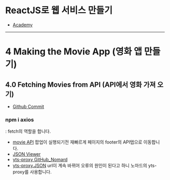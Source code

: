 # ReactJS로 웹 서비스 만들기
- [Academy](https://academy.nomadcoders.co/)

---

# 4 Making the Movie App (영화 앱 만들기)

## 4.0 Fetching Movies from API (API에서 영화 가져 오기)
- [Github Commit](https://github.com/nomadcoders/movie_app_2019/commit/585423283e442c51ba944816e9b1552ddaa05cba)
### npm i axios
: fetch의 역할을 합니다.
- [movie API](https://yts.mx/)
팝업이 실행되기전 재빠르게 페이지의 footer의 API탭으로 이동합니다.
- [JSON Viewer](https://chrome.google.com/webstore/detail/json-viewer/gbmdgpbipfallnflgajpaliibnhdgobh?hl=ko)
- [yts-proxy GitHub_Nomard](https://github.com/serranoarevalo/yts-proxy)
- [yts-proxy.JSON](https://yts-proxy.now.sh/list_movies.json)
url이 계속 바뀌어 오류의 원인이 된다고 하니 노마드의 yts-proxy를 사용합니다.
